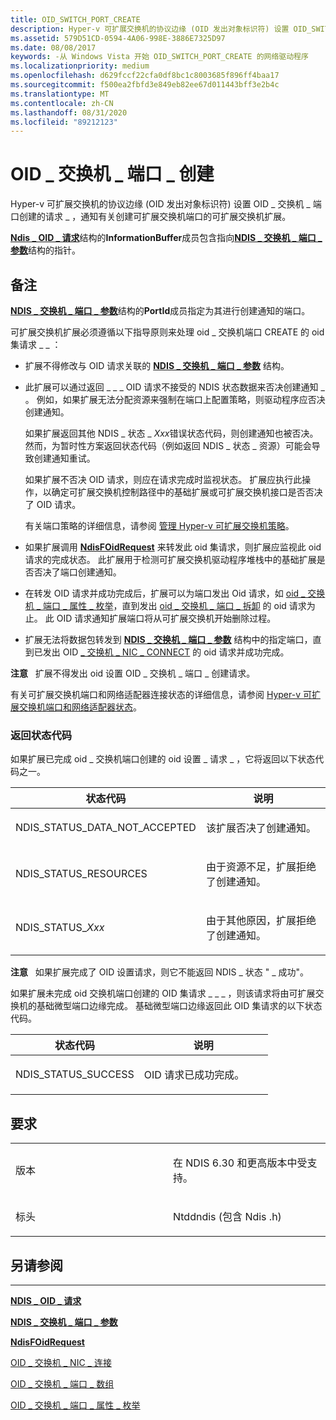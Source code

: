```yaml
---
title: OID_SWITCH_PORT_CREATE
description: Hyper-v 可扩展交换机的协议边缘 (OID 发出对象标识符) 设置 OID_SWITCH_PORT_CREATE 请求，通知有关创建可扩展交换机端口的可扩展交换机扩展。
ms.assetid: 579D51CD-0594-4A06-998E-3886E7325D97
ms.date: 08/08/2017
keywords: -从 Windows Vista 开始 OID_SWITCH_PORT_CREATE 的网络驱动程序
ms.localizationpriority: medium
ms.openlocfilehash: d629fccf22cfa0df8bc1c8003685f896ff4baa17
ms.sourcegitcommit: f500ea2fbfd3e849eb82ee67d011443bff3e2b4c
ms.translationtype: MT
ms.contentlocale: zh-CN
ms.lasthandoff: 08/31/2020
ms.locfileid: "89212123"
---
```

# <a name="oid_switch_port_create"></a>OID \_ 交换机 \_ 端口 \_ 创建


Hyper-v 可扩展交换机的协议边缘 (OID 发出对象标识符) 设置 OID \_ 交换机 \_ 端口创建的请求 \_ ，通知有关创建可扩展交换机端口的可扩展交换机扩展。

[**Ndis \_ OID \_ 请求**](/windows-hardware/drivers/ddi/ndis/ns-ndis-_ndis_oid_request)结构的**InformationBuffer**成员包含指向[**NDIS \_ 交换机 \_ 端口 \_ 参数**](/windows-hardware/drivers/ddi/ntddndis/ns-ntddndis-_ndis_switch_port_parameters)结构的指针。

<a name="remarks"></a>备注
-------

[**NDIS \_ 交换机 \_ 端口 \_ 参数**](/windows-hardware/drivers/ddi/ntddndis/ns-ntddndis-_ndis_switch_port_parameters)结构的**PortId**成员指定为其进行创建通知的端口。

可扩展交换机扩展必须遵循以下指导原则来处理 oid \_ 交换机端口 CREATE 的 oid 集请求 \_ \_ ：

-   扩展不得修改与 OID 请求关联的 [**NDIS \_ 交换机 \_ 端口 \_ 参数**](/windows-hardware/drivers/ddi/ntddndis/ns-ntddndis-_ndis_switch_port_parameters) 结构。

-   此扩展可以通过返回 \_ \_ \_ OID 请求不接受的 NDIS 状态数据来否决创建通知 \_ 。 例如，如果扩展无法分配资源来强制在端口上配置策略，则驱动程序应否决创建通知。

    如果扩展返回其他 NDIS \_ 状态 \_ *Xxx*错误状态代码，则创建通知也被否决。 然而，为暂时性方案返回状态代码（例如返回 NDIS \_ 状态 \_ 资源）可能会导致创建通知重试。

    如果扩展不否决 OID 请求，则应在请求完成时监视状态。 扩展应执行此操作，以确定可扩展交换机控制路径中的基础扩展或可扩展交换机接口是否否决了 OID 请求。

    有关端口策略的详细信息，请参阅 [管理 Hyper-v 可扩展交换机策略](./managing-hyper-v-extensible-switch-extensibility-policies.md)。

-   如果扩展调用 [**NdisFOidRequest**](/windows-hardware/drivers/ddi/ndis/nf-ndis-ndisfoidrequest) 来转发此 oid 集请求，则扩展应监视此 oid 请求的完成状态。 此扩展用于检测可扩展交换机驱动程序堆栈中的基础扩展是否否决了端口创建通知。

-   在转发 OID 请求并成功完成后，扩展可以为端口发出 Oid 请求，如 [oid \_ 交换机 \_ 端口 \_ 属性 \_ 枚举](oid-switch-port-property-enum.md)，直到发出 [oid \_ 交换机 \_ 端口 \_ 拆卸](oid-switch-port-teardown.md) 的 oid 请求为止。 此 OID 请求通知扩展端口将从可扩展交换机开始删除过程。

-   扩展无法将数据包转发到 [**NDIS \_ 交换机 \_ 端口 \_ 参数**](/windows-hardware/drivers/ddi/ntddndis/ns-ntddndis-_ndis_switch_port_parameters) 结构中的指定端口，直到已发出 OID [ \_ 交换机 \_ NIC \_ CONNECT](oid-switch-nic-connect.md) 的 oid 请求并成功完成。

**注意**   扩展不得发出 oid 设置 OID \_ 交换机 \_ 端口 \_ 创建请求。

 

有关可扩展交换机端口和网络适配器连接状态的详细信息，请参阅 [Hyper-v 可扩展交换机端口和网络适配器状态](./hyper-v-extensible-switch-port-and-network-adapter-states.md)。

### <a name="return-status-codes"></a>返回状态代码

如果扩展已完成 oid \_ 交换机端口创建的 oid 设置 \_ 请求 \_ ，它将返回以下状态代码之一。

<table>
<colgroup>
<col width="50%" />
<col width="50%" />
</colgroup>
<thead>
<tr class="header">
<th>状态代码</th>
<th>说明</th>
</tr>
</thead>
<tbody>
<tr class="odd">
<td><p>NDIS_STATUS_DATA_NOT_ACCEPTED</p></td>
<td><p>该扩展否决了创建通知。</p></td>
</tr>
<tr class="even">
<td><p>NDIS_STATUS_RESOURCES</p></td>
<td><p>由于资源不足，扩展拒绝了创建通知。</p></td>
</tr>
<tr class="odd">
<td><p>NDIS_STATUS_<em>Xxx</em></p></td>
<td><p>由于其他原因，扩展拒绝了创建通知。</p></td>
</tr>
</tbody>
</table>

 

**注意**   如果扩展完成了 OID 设置请求，则它不能返回 NDIS \_ 状态 " \_ 成功"。

 

如果扩展未完成 oid 交换机端口创建的 OID 集请求 \_ \_ \_ ，则该请求将由可扩展交换机的基础微型端口边缘完成。 基础微型端口边缘返回此 OID 集请求的以下状态代码。

<table>
<colgroup>
<col width="50%" />
<col width="50%" />
</colgroup>
<thead>
<tr class="header">
<th>状态代码</th>
<th>说明</th>
</tr>
</thead>
<tbody>
<tr class="odd">
<td><p>NDIS_STATUS_SUCCESS</p></td>
<td><p>OID 请求已成功完成。</p></td>
</tr>
</tbody>
</table>

 

<a name="requirements"></a>要求
------------

<table>
<colgroup>
<col width="50%" />
<col width="50%" />
</colgroup>
<tbody>
<tr class="odd">
<td><p>版本</p></td>
<td><p>在 NDIS 6.30 和更高版本中受支持。</p></td>
</tr>
<tr class="even">
<td><p>标头</p></td>
<td>Ntddndis (包含 Ndis .h) </td>
</tr>
</tbody>
</table>

## <a name="see-also"></a>另请参阅


****
[**NDIS \_ OID \_ 请求**](/windows-hardware/drivers/ddi/ndis/ns-ndis-_ndis_oid_request)

[**NDIS \_ 交换机 \_ 端口 \_ 参数**](/windows-hardware/drivers/ddi/ntddndis/ns-ntddndis-_ndis_switch_port_parameters)

[**NdisFOidRequest**](/windows-hardware/drivers/ddi/ndis/nf-ndis-ndisfoidrequest)

[OID \_ 交换机 \_ NIC \_ 连接](oid-switch-nic-connect.md)

[OID \_ 交换机 \_ 端口 \_ 数组](oid-switch-port-array.md)

[OID \_ 交换机 \_ 端口 \_ 属性 \_ 枚举](oid-switch-port-property-enum.md)

 

